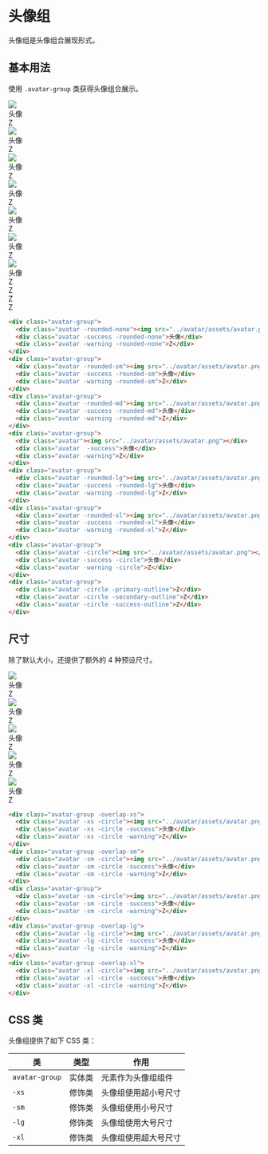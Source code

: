 # 头像组

头像组是头像组合展现形式。

## 基本用法

使用 `.avatar-group` 类获得头像组合展示。

<Example class="flex gap-4 flex-wrap items-end">
  <div class="avatar-group">
    <div class="avatar -rounded-none"><img src="../avatar/assets/avatar.png"></div>
    <div class="avatar -success -rounded-none">头像</div>
    <div class="avatar -warning -rounded-none">Z</div>
  </div>
  <div class="avatar-group">
    <div class="avatar -rounded-sm"><img src="../avatar/assets/avatar.png"></div>
    <div class="avatar -success -rounded-sm">头像</div>
    <div class="avatar -warning -rounded-sm">Z</div>
  </div>
  <div class="avatar-group">
    <div class="avatar -rounded-md"><img src="../avatar/assets/avatar.png"></div>
    <div class="avatar -success -rounded-md">头像</div>
    <div class="avatar -warning -rounded-md">Z</div>
  </div>
  <div class="avatar-group">
    <div class="avatar"><img src="../avatar/assets/avatar.png"></div>
    <div class="avatar  -success">头像</div>
    <div class="avatar -warning">Z</div>
  </div>
  <div class="avatar-group">
    <div class="avatar -rounded-lg"><img src="../avatar/assets/avatar.png"></div>
    <div class="avatar -success -rounded-lg">头像</div>
    <div class="avatar -warning -rounded-lg">Z</div>
  </div>
  <div class="avatar-group">
    <div class="avatar -rounded-xl"><img src="../avatar/assets/avatar.png"></div>
    <div class="avatar -success -rounded-xl">头像</div>
    <div class="avatar -warning -rounded-xl">Z</div>
  </div>
  <div class="avatar-group">
    <div class="avatar -circle"><img src="../avatar/assets/avatar.png"></div>
    <div class="avatar -success -circle">头像</div>
    <div class="avatar -warning -circle">Z</div>
  </div>
  <div class="avatar-group">
    <div class="avatar -circle -primary-outline">Z</div>
    <div class="avatar -circle -secondary-outline">Z</div>
    <div class="avatar -circle -success-outline">Z</div>
  </div>
</Example>

```html
<div class="avatar-group">
  <div class="avatar -rounded-none"><img src="../avatar/assets/avatar.png"></div>
  <div class="avatar -success -rounded-none">头像</div>
  <div class="avatar -warning -rounded-none">Z</div>
</div>
<div class="avatar-group">
  <div class="avatar -rounded-sm"><img src="../avatar/assets/avatar.png"></div>
  <div class="avatar -success -rounded-sm">头像</div>
  <div class="avatar -warning -rounded-sm">Z</div>
</div>
<div class="avatar-group">
  <div class="avatar -rounded-md"><img src="../avatar/assets/avatar.png"></div>
  <div class="avatar -success -rounded-md">头像</div>
  <div class="avatar -warning -rounded-md">Z</div>
</div>
<div class="avatar-group">
  <div class="avatar"><img src="../avatar/assets/avatar.png"></div>
  <div class="avatar  -success">头像</div>
  <div class="avatar -warning">Z</div>
</div>
<div class="avatar-group">
  <div class="avatar -rounded-lg"><img src="../avatar/assets/avatar.png"></div>
  <div class="avatar -success -rounded-lg">头像</div>
  <div class="avatar -warning -rounded-lg">Z</div>
</div>
<div class="avatar-group">
  <div class="avatar -rounded-xl"><img src="../avatar/assets/avatar.png"></div>
  <div class="avatar -success -rounded-xl">头像</div>
  <div class="avatar -warning -rounded-xl">Z</div>
</div>
<div class="avatar-group">
  <div class="avatar -circle"><img src="../avatar/assets/avatar.png"></div>
  <div class="avatar -success -circle">头像</div>
  <div class="avatar -warning -circle">Z</div>
</div>
<div class="avatar-group">
  <div class="avatar -circle -primary-outline">Z</div>
  <div class="avatar -circle -secondary-outline">Z</div>
  <div class="avatar -circle -success-outline">Z</div>
</div>
```

## 尺寸

除了默认大小，还提供了额外的 4 种预设尺寸。

<Example class="flex gap-4 flex-wrap items-end">
  <div class="avatar-group -overlap-xs">
    <div class="avatar -xs -circle"><img src="../avatar/assets/avatar.png"></div>
    <div class="avatar -xs -circle -success">头像</div>
    <div class="avatar -xs -circle -warning">Z</div>
  </div>
  <div class="avatar-group -overlap-sm">
    <div class="avatar -sm -circle"><img src="../avatar/assets/avatar.png"></div>
    <div class="avatar -sm -circle -success">头像</div>
    <div class="avatar -sm -circle -warning">Z</div>
  </div>
  <div class="avatar-group">
    <div class="avatar -sm -circle"><img src="../avatar/assets/avatar.png"></div>
    <div class="avatar -sm -circle -success">头像</div>
    <div class="avatar -sm -circle -warning">Z</div>
  </div>
  <div class="avatar-group -overlap-lg">
    <div class="avatar -lg -circle"><img src="../avatar/assets/avatar.png"></div>
    <div class="avatar -lg -circle -success">头像</div>
    <div class="avatar -lg -circle -warning">Z</div>
  </div>
  <div class="avatar-group -overlap-xl">
    <div class="avatar -xl -circle"><img src="../avatar/assets/avatar.png"></div>
    <div class="avatar -xl -circle -success">头像</div>
    <div class="avatar -xl -circle -warning">Z</div>
  </div>
</Example>

```html
<div class="avatar-group -overlap-xs">
  <div class="avatar -xs -circle"><img src="../avatar/assets/avatar.png"></div>
  <div class="avatar -xs -circle -success">头像</div>
  <div class="avatar -xs -circle -warning">Z</div>
</div>
<div class="avatar-group -overlap-sm">
  <div class="avatar -sm -circle"><img src="../avatar/assets/avatar.png"></div>
  <div class="avatar -sm -circle -success">头像</div>
  <div class="avatar -sm -circle -warning">Z</div>
</div>
<div class="avatar-group">
  <div class="avatar -sm -circle"><img src="../avatar/assets/avatar.png"></div>
  <div class="avatar -sm -circle -success">头像</div>
  <div class="avatar -sm -circle -warning">Z</div>
</div>
<div class="avatar-group -overlap-lg">
  <div class="avatar -lg -circle"><img src="../avatar/assets/avatar.png"></div>
  <div class="avatar -lg -circle -success">头像</div>
  <div class="avatar -lg -circle -warning">Z</div>
</div>
<div class="avatar-group -overlap-xl">
  <div class="avatar -xl -circle"><img src="../avatar/assets/avatar.png"></div>
  <div class="avatar -xl -circle -success">头像</div>
  <div class="avatar -xl -circle -warning">Z</div>
</div>
```

## CSS 类

头像组提供了如下 CSS 类：

| 类        | 类型           | 作用  |
| ------------- |:-------------:| ----- |
| `avatar-group`      | 实体类 | 元素作为头像组组件 |
| `-xs`      | 修饰类      |   头像组使用超小号尺寸 |
| `-sm`      | 修饰类      |   头像组使用小号尺寸 |
| `-lg`      | 修饰类      |   头像组使用大号尺寸 |
| `-xl`      | 修饰类      |   头像组使用超大号尺寸 |
